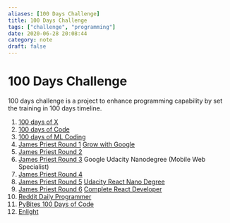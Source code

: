 ```yaml
---
aliases: [100 Days Challenge]
title: 100 Days Challenge
tags: ["challenge", "programming"]
date: 2020-06-28 20:08:44
category: note
draft: false
---
```


# 100 Days Challenge

100 days challenge is a project to enhance programming capability by set the training in 100 days timeline.

1. [100 days of X](https://www.100daysofx.com/)
2. [100 days of Code](https://www.100daysofcode.com/resources/)
3. [100 days of ML Coding](https://github.com/Avik-Jain/100-Days-Of-ML-Code/)
4. [James Priest Round 1](https://james-priest.github.io/100-days-of-code-log/) [Grow with Google](https://www.udacity.com/grow-with-google)
5. [James Priest Round 2](https://james-priest.github.io/100-days-of-code-log-r2/)
6. [James Priest Round 3](https://james-priest.github.io/100-days-of-code-log-r3/) Google Udacity Nanodegree (Mobile Web Specialist)
7. [James Priest Round 4](https://james-priest.github.io/100-days-of-code-log-r4/)
8. [James Priest Round 5](https://james-priest.github.io/100-days-log/log5.html) [Udacity React Nano Degree](https://www.udacity.com/course/react-nanodegree--nd019)
9. [James Priest Round 6](https://james-priest.github.io/100-days-log/log6.html) [Complete React Developer](https://www.udemy.com/complete-react-developer-zero-to-mastery/)
10. [Reddit Daily Programmer](https://old.reddit.com/r/dailyprogrammer/)
11. [PyBites 100 Days of Code](https://github.com/pybites/100DaysOfCode)
12. [Enlight](https://enlight.nyc/)
